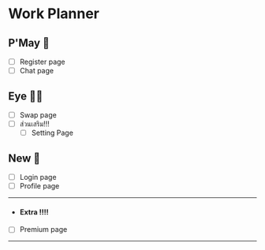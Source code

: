 # Work Planner 

## P'May  :woman:
   - [ ] Register page
   - [ ] Chat page

## Eye  :red_haired_woman:	
  - [ ] Swap page
  - [ ] ส่วนเสริม!!!   
    - [ ] Setting Page
    
## New  :bearded_person:
  - [ ] Login page  
  - [ ] Profile page 
  
---
- #### Extra :bangbang::bangbang:
- [ ]  Premium page 
---
